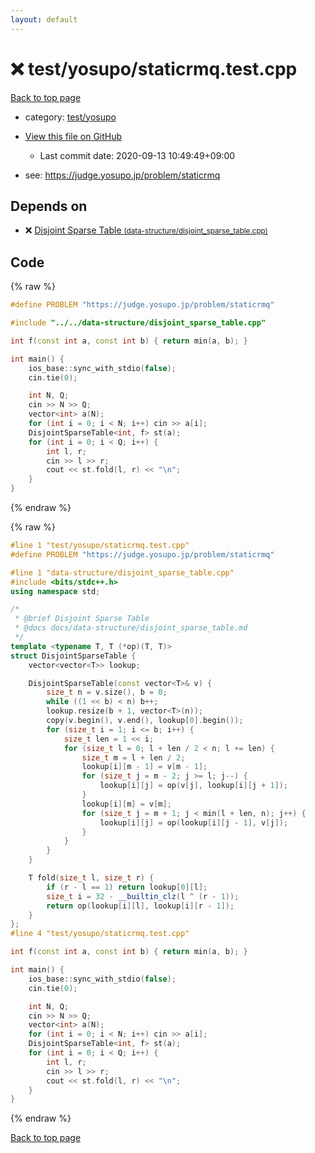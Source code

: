 ```yaml
---
layout: default
---
```


<!-- mathjax config similar to math.stackexchange -->
<script type="text/javascript" async
  src="https://cdnjs.cloudflare.com/ajax/libs/mathjax/2.7.5/MathJax.js?config=TeX-MML-AM_CHTML">
</script>
<script type="text/x-mathjax-config">
  MathJax.Hub.Config({
    TeX: { equationNumbers: { autoNumber: "AMS" }},
    tex2jax: {
      inlineMath: [ ['$','$'] ],
      processEscapes: true
    },
    "HTML-CSS": { matchFontHeight: false },
    displayAlign: "left",
    displayIndent: "2em"
  });
</script>

<script type="text/javascript" src="https://cdnjs.cloudflare.com/ajax/libs/jquery/3.4.1/jquery.min.js"></script>
<script src="https://cdn.jsdelivr.net/npm/jquery-balloon-js@1.1.2/jquery.balloon.min.js" integrity="sha256-ZEYs9VrgAeNuPvs15E39OsyOJaIkXEEt10fzxJ20+2I=" crossorigin="anonymous"></script>
<script type="text/javascript" src="../../../assets/js/copy-button.js"></script>
<link rel="stylesheet" href="../../../assets/css/copy-button.css" />


# :x: test/yosupo/staticrmq.test.cpp

<a href="../../../index.html">Back to top page</a>

* category: <a href="../../../index.html#0b58406058f6619a0f31a172defc0230">test/yosupo</a>
* <a href="{{ site.github.repository_url }}/blob/master/test/yosupo/staticrmq.test.cpp">View this file on GitHub</a>
    - Last commit date: 2020-09-13 10:49:49+09:00


* see: <a href="https://judge.yosupo.jp/problem/staticrmq">https://judge.yosupo.jp/problem/staticrmq</a>


## Depends on

* :x: <a href="../../../library/data-structure/disjoint_sparse_table.cpp.html">Disjoint Sparse Table <small>(data-structure/disjoint_sparse_table.cpp)</small></a>


## Code

<a id="unbundled"></a>
{% raw %}
```cpp
#define PROBLEM "https://judge.yosupo.jp/problem/staticrmq"

#include "../../data-structure/disjoint_sparse_table.cpp"

int f(const int a, const int b) { return min(a, b); }

int main() {
    ios_base::sync_with_stdio(false);
    cin.tie(0);

    int N, Q;
    cin >> N >> Q;
    vector<int> a(N);
    for (int i = 0; i < N; i++) cin >> a[i];
    DisjointSparseTable<int, f> st(a);
    for (int i = 0; i < Q; i++) {
        int l, r;
        cin >> l >> r;
        cout << st.fold(l, r) << "\n";
    }
}
```
{% endraw %}

<a id="bundled"></a>
{% raw %}
```cpp
#line 1 "test/yosupo/staticrmq.test.cpp"
#define PROBLEM "https://judge.yosupo.jp/problem/staticrmq"

#line 1 "data-structure/disjoint_sparse_table.cpp"
#include <bits/stdc++.h>
using namespace std;

/*
 * @brief Disjoint Sparse Table
 * @docs docs/data-structure/disjoint_sparse_table.md
 */
template <typename T, T (*op)(T, T)>
struct DisjointSparseTable {
    vector<vector<T>> lookup;

    DisjointSparseTable(const vector<T>& v) {
        size_t n = v.size(), b = 0;
        while ((1 << b) < n) b++;
        lookup.resize(b + 1, vector<T>(n));
        copy(v.begin(), v.end(), lookup[0].begin());
        for (size_t i = 1; i <= b; i++) {
            size_t len = 1 << i;
            for (size_t l = 0; l + len / 2 < n; l += len) {
                size_t m = l + len / 2;
                lookup[i][m - 1] = v[m - 1];
                for (size_t j = m - 2; j >= l; j--) {
                    lookup[i][j] = op(v[j], lookup[i][j + 1]);
                }
                lookup[i][m] = v[m];
                for (size_t j = m + 1; j < min(l + len, n); j++) {
                    lookup[i][j] = op(lookup[i][j - 1], v[j]);
                }
            }
        }
    }

    T fold(size_t l, size_t r) {
        if (r - l == 1) return lookup[0][l];
        size_t i = 32 - __builtin_clz(l ^ (r - 1));
        return op(lookup[i][l], lookup[i][r - 1]);
    }
};
#line 4 "test/yosupo/staticrmq.test.cpp"

int f(const int a, const int b) { return min(a, b); }

int main() {
    ios_base::sync_with_stdio(false);
    cin.tie(0);

    int N, Q;
    cin >> N >> Q;
    vector<int> a(N);
    for (int i = 0; i < N; i++) cin >> a[i];
    DisjointSparseTable<int, f> st(a);
    for (int i = 0; i < Q; i++) {
        int l, r;
        cin >> l >> r;
        cout << st.fold(l, r) << "\n";
    }
}

```
{% endraw %}

<a href="../../../index.html">Back to top page</a>

